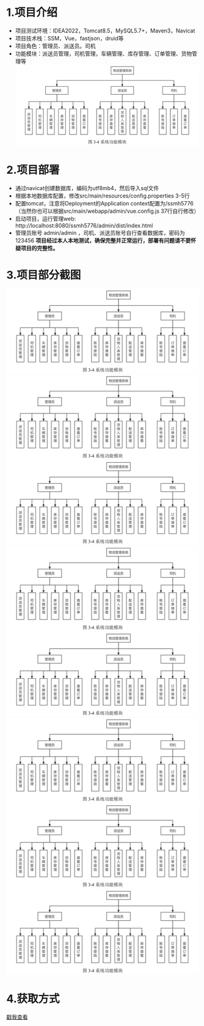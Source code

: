 # 1.项目介绍
- 项目测试环境：IDEA2022，Tomcat8.5，MySQL5.7+，Maven3，Navicat
- 项目技术栈：SSM，Vue，fastjson，druid等
- 项目角色：管理员、派送员。司机
- 功能模块：派送员管理，司机管理，车辆管理、库存管理、订单管理、货物管理等
![输入图片说明](9.png)

# 2.项目部署
- 通过navicat创建数据库，编码为utf8mb4，然后导入sql文件
- 根据本地数据库配置，修改src/main/resources/config.properties  3-5行
- 配置tomcat，注意将Deployment的Application context配置为/ssmh5776 （当然你也可以根据src/main/webapp/admin/vue.config.js 37行自行修改）
- 启动项目，运行管理web:  http://localhost:8080/ssmh5776/admin/dist/index.html
- 管理员账号 admin/admin ，司机、派送员账号自行查看数据库，密码为123456
**项目经过本人本地测试，确保完整并正常运行，部署有问题请不要怀疑项目的完整性。**

# 3.项目部分截图
![输入图片说明](9.png)
![输入图片说明](9.png)
![输入图片说明](9.png)
![输入图片说明](9.png)
![输入图片说明](9.png)
![输入图片说明](9.png)
![输入图片说明](9.png)
![输入图片说明](9.png)
# 4.获取方式
[戳我查看](https://gitee.com/aven999/mall)